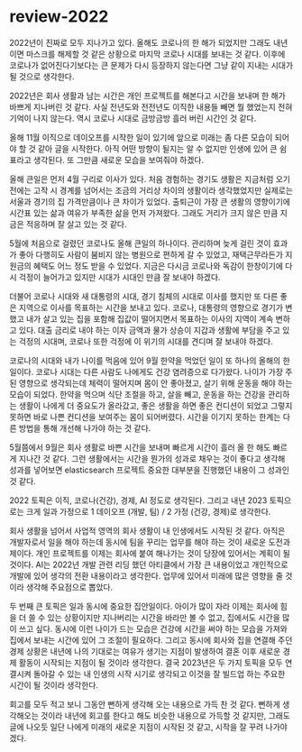 # review-2022
2022년이 진짜로 모두 지나가고 있다. 올해도 코로나의 한 해가 되었지만 그래도 내년이면 마스크를 해제할 것 같은 상황으로 마지막 코로나 시대를 보내는 것 같다. 이후에 코로나가 없어진다기보다는 큰 문제가 다시 등장하지 않는다면 그냥 같이 지내는 시대가 될 것으로 생각한다.

2022년은 회사 생활과 남는 시간은 개인 프로젝트를 해본다고 시간을 보내며 한 해가 바쁘게 지나버린 것 같다. 사실 전년도와 전전년도 이직한 내용들 빼면 뭘 했었는지  전혀 기억이 나지 않는다. 역시 코로나 시대로 금방금방 흘러 버린 시간인 것 같다.

올해 11월 이직으로 데이오프를 시작한 일이 있기에 앞으로 미래는 좀 다른 모습이 되어야 할 것 같아 글을 시작한다. 아직 어떤 방향이 될지는 알 수 없지만 인생에 있어 큰 쉼표라고 생각된다. 또 그만큼 새로운 모습을 보여줘야 하겠다.

올해 큰일은 먼저 4월 구리로 이사가 있다. 처음 경험하는 경기도 생활은 지금처럼 오기 전에는 고작 시 경계를 넘어서는 조금의 거리상 차이의 생활이라 생각했었지만 실제로는 서울과 경기의 집 가격만큼이나 큰 차이가 있었다. 출퇴근이 가장 큰 생활의 영향이기에 시간표 있는 삶과 여유가 부족한 삶을 먼저 가져왔다. 그래도 거리가 크지 않은 만큼 지금은 적응하며 잘 살고 있는 것 같다.

5월에 처음으로 걸렸던 코로나도 올해 큰일의 하나이다. 관리하며 늦게 걸린 것이 효과가 좋아 다행히도 사람이 붐비지 않는 병원으로 편하게 갈 수 있었고, 재택근무라든가 지원금의 혜택도 어느 정도 받을 수 있었다. 지금은 다시금 코로나와 독감이 한창이기에 다시 걱정이 늘어가고 있지만 시대가 시대인 만큼 잘 보내야 하겠다.

더불어 코로나 시대와 새 대통령의 시대, 경기 침체의 시대로 이사를 했지만 또 다른 좋은 지역으로 이사를 목표하는 시간을 보내고 있다. 코로나, 대통령의 영향으로 경기가 변했고 내가 살고 있는 집을 포함해 집값이 떨어지면서 목표하는 이사의 지역이 계속 변하고 있다. 대출 금리로 내야 하는 이자 금액과 물가 상승이 지갑과 생활에 부담을 주고 있는 걱정의 시대며, 코로나 또한 걱정에 이 위기의 시대를 견디며 잘 보내야 하겠다.

코로나의 시대와 내가 나이를 먹음에 있어 9월 한약을 먹었던 일이 또 하나의 올해의 한일이다. 코로나 시대는 다른 사람도 나에게도 건강 염려증으로 다가왔다. 나이가 가장 주된 영향으로 생각되는데 체력이 떨어지며 몸이 안 좋아졌고, 살기 위해 운동을 해야 하는 모습이 되었다. 한약을 먹으며 식단 조절을 하고, 살을 빼고, 운동을 하는 건강을 관리하는 생활이 나에게 더 중요도가 올라갔고, 좋은 생활을 하면 좋은 컨디션이 되었고 그렇지 못하면 바로 나쁜 컨디션을 보여주는 몸이 되어버렸다. 시간을 이기지 못하는 한계는 다른 방법을 통해 개선해 나가야 하는 것 같다.

5월쯤에서 9월은 회사 생활로 바쁜 시간을 보내며 빠르게 시간이 흘러 올 한 해도 빠르게 지나간 것 같다. 그런 생활에서는 시간을 뭔가의 성과로 채우는 것이 좋다고 생각해 성과를 넣어보면 elasticsearch 프로젝트 중요한 대부분을 진행했던 내용이 그 성과인 것 같다.

2022 토픽은 이직, 코로나(건강), 경제, AI 정도로 생각된다. 그리고 내년 2023 토픽으로는 크게 일과 가정으로 1 데이오프 (개발, 팀) / 2 가정 (건강, 경제)로 생각한다.

회사 생활을 넘어서 사업적 영역의 회사 생활이 내 인생에서도 시작된 것 같다. 아직은 개발자로서 일을 해야 하는데 동시에 팀을 꾸리는 업무를 해야 하는 것이 새로운 도전과제이다. 개인 프로젝트를 이제는 회사에 붙여 해나가는 것이 당장에 있어서는 계획이 될 것이다. AI는 2022년 개발 관련 리딩 했던 아티클에서 가장 큰 내용이었고 개인적으로 개발에 있어 생각의 전환 내용이라고 생각한다. 업무에 있어서 미래에 많은 영향을 줄 것이라 생각해 주요점으로 뽑았다.

두 번째 큰 토픽은 일과 동시에 중요한 집안일이다. 아이가 많이 자라 이제는 회사에 힘을 더 쓸 수 있는 상황이지만 지나버리는 시간을 바라만 볼 수 없고, 집에서도 시간을 많이 쓰고 싶다. 동시에 이런 나이가 드는 모습은 건강에 시간을 써야 하는 모습을 가져와 집에서 보내는 시간에 있어 그 조절이 필요하다. 그리고 동시에 회사와 집을 연결해 주던 경제 상황은 내년에 나의 기대로는 여유가 생기는 지점이 발생하여 결혼 이후 새로운 경제 활동이 시작되는 지점이 될 것이라 생각한다. 결국 2023년은 두 가지 토픽을 모두 연결시켜 돌아갈 수 있는 내 인생의 시작 시기로 생각되고 이것을 잘 빌드업 하는 주요한 시간이 될 것이라 생각한다.

회고를 모두 적고 보니 그동안 뻔하게 생각해 오는 내용으로 가득 찬 것 같다. 뻔하게 생각해오는 것이라 내년에 회고를 한다고 해도 비슷한 내용으로 가득할 것 같지만, 그래도 글에 나오듯 일단 나에게 미래의 새로운 지점이 시작된 것 같고, 시작을 잘 꾸려 나가야겠다.

